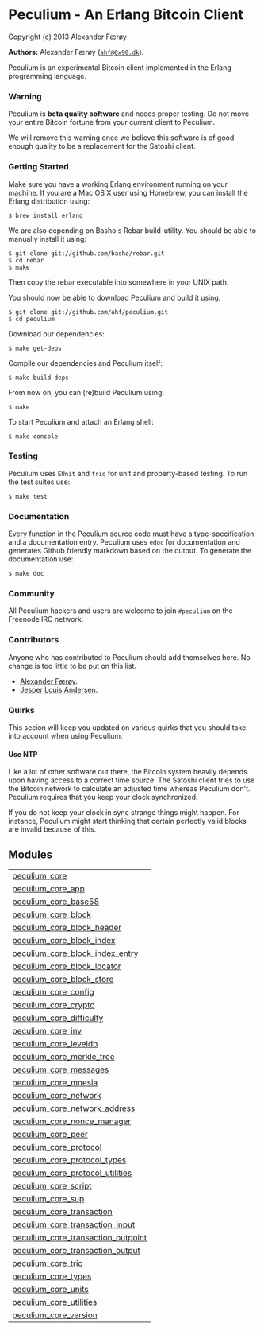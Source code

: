 

# Peculium - An Erlang Bitcoin Client #

Copyright (c) 2013 Alexander Færøy


__Authors:__ Alexander Færøy ([`ahf@0x90.dk`](mailto:ahf@0x90.dk)).

Peculium is an experimental Bitcoin client implemented in the Erlang programming language.


### <a name="Warning">Warning</a> ###

Peculium is **beta quality software** and needs proper testing. Do not move your
entire Bitcoin fortune from your current client to Peculium.

We will remove this warning once we believe this software is of good enough
quality to be a replacement for the Satoshi client.


### <a name="Getting_Started">Getting Started</a> ###

Make sure you have a working Erlang environment running on your machine. If you
are a Mac OS X user using Homebrew, you can install the Erlang distribution using:

```
$ brew install erlang
```

We are also depending on Basho's Rebar build-utility. You should be able to
manually install it using:

```
$ git clone git://github.com/basho/rebar.git
$ cd rebar
$ make
```

Then copy the rebar executable into somewhere in your UNIX path.

You should now be able to download Peculium and build it using:

```
$ git clone git://github.com/ahf/peculium.git
$ cd peculium
```

Download our dependencies:

```
$ make get-deps
```

Compile our dependencies and Peculium itself:

```
$ make build-deps
```

From now on, you can (re)build Peculium using:

```
$ make
```

To start Peculium and attach an Erlang shell:

```
$ make console
```


### <a name="Testing">Testing</a> ###

Peculium uses `EUnit` and `triq` for unit and property-based testing. To run
the test suites use:

```
$ make test
```


### <a name="Documentation">Documentation</a> ###

Every function in the Peculium source code must have a type-specification and a
documentation entry. Peculium uses `edoc` for documentation and generates
Github friendly markdown based on the output. To generate the documentation
use:

```
$ make doc
```


### <a name="Community">Community</a> ###

All Peculium hackers and users are welcome to join `#peculium` on the Freenode
IRC network.


### <a name="Contributors">Contributors</a> ###

Anyone who has contributed to Peculium should add themselves here. No change is
too little to be put on this list.

- [Alexander Færøy](https://github.com/ahf).
- [Jesper Louis Andersen](https://github.com/jlouis).


### <a name="Quirks">Quirks</a> ###

This secion will keep you updated on various quirks that you should take into
account when using Peculium.


#### <a name="Use_NTP">Use NTP</a> ####

Like a lot of other software out there, the Bitcoin system heavily depends upon
having access to a correct time source. The Satoshi client tries to use the
Bitcoin network to calculate an adjusted time whereas Peculium don't. Peculium
requires that you keep your clock synchronized.

If you do not keep your clock in sync strange things might happen. For
instance, Peculium might start thinking that certain perfectly valid blocks are
invalid because of this.


## Modules ##


<table width="100%" border="0" summary="list of modules">
<tr><td><a href="https://github.com/ahf/peculium_core/blob/master/doc/peculium_core.md" class="module">peculium_core</a></td></tr>
<tr><td><a href="https://github.com/ahf/peculium_core/blob/master/doc/peculium_core_app.md" class="module">peculium_core_app</a></td></tr>
<tr><td><a href="https://github.com/ahf/peculium_core/blob/master/doc/peculium_core_base58.md" class="module">peculium_core_base58</a></td></tr>
<tr><td><a href="https://github.com/ahf/peculium_core/blob/master/doc/peculium_core_block.md" class="module">peculium_core_block</a></td></tr>
<tr><td><a href="https://github.com/ahf/peculium_core/blob/master/doc/peculium_core_block_header.md" class="module">peculium_core_block_header</a></td></tr>
<tr><td><a href="https://github.com/ahf/peculium_core/blob/master/doc/peculium_core_block_index.md" class="module">peculium_core_block_index</a></td></tr>
<tr><td><a href="https://github.com/ahf/peculium_core/blob/master/doc/peculium_core_block_index_entry.md" class="module">peculium_core_block_index_entry</a></td></tr>
<tr><td><a href="https://github.com/ahf/peculium_core/blob/master/doc/peculium_core_block_locator.md" class="module">peculium_core_block_locator</a></td></tr>
<tr><td><a href="https://github.com/ahf/peculium_core/blob/master/doc/peculium_core_block_store.md" class="module">peculium_core_block_store</a></td></tr>
<tr><td><a href="https://github.com/ahf/peculium_core/blob/master/doc/peculium_core_config.md" class="module">peculium_core_config</a></td></tr>
<tr><td><a href="https://github.com/ahf/peculium_core/blob/master/doc/peculium_core_crypto.md" class="module">peculium_core_crypto</a></td></tr>
<tr><td><a href="https://github.com/ahf/peculium_core/blob/master/doc/peculium_core_difficulty.md" class="module">peculium_core_difficulty</a></td></tr>
<tr><td><a href="https://github.com/ahf/peculium_core/blob/master/doc/peculium_core_inv.md" class="module">peculium_core_inv</a></td></tr>
<tr><td><a href="https://github.com/ahf/peculium_core/blob/master/doc/peculium_core_leveldb.md" class="module">peculium_core_leveldb</a></td></tr>
<tr><td><a href="https://github.com/ahf/peculium_core/blob/master/doc/peculium_core_merkle_tree.md" class="module">peculium_core_merkle_tree</a></td></tr>
<tr><td><a href="https://github.com/ahf/peculium_core/blob/master/doc/peculium_core_messages.md" class="module">peculium_core_messages</a></td></tr>
<tr><td><a href="https://github.com/ahf/peculium_core/blob/master/doc/peculium_core_mnesia.md" class="module">peculium_core_mnesia</a></td></tr>
<tr><td><a href="https://github.com/ahf/peculium_core/blob/master/doc/peculium_core_network.md" class="module">peculium_core_network</a></td></tr>
<tr><td><a href="https://github.com/ahf/peculium_core/blob/master/doc/peculium_core_network_address.md" class="module">peculium_core_network_address</a></td></tr>
<tr><td><a href="https://github.com/ahf/peculium_core/blob/master/doc/peculium_core_nonce_manager.md" class="module">peculium_core_nonce_manager</a></td></tr>
<tr><td><a href="https://github.com/ahf/peculium_core/blob/master/doc/peculium_core_peer.md" class="module">peculium_core_peer</a></td></tr>
<tr><td><a href="https://github.com/ahf/peculium_core/blob/master/doc/peculium_core_protocol.md" class="module">peculium_core_protocol</a></td></tr>
<tr><td><a href="https://github.com/ahf/peculium_core/blob/master/doc/peculium_core_protocol_types.md" class="module">peculium_core_protocol_types</a></td></tr>
<tr><td><a href="https://github.com/ahf/peculium_core/blob/master/doc/peculium_core_protocol_utilities.md" class="module">peculium_core_protocol_utilities</a></td></tr>
<tr><td><a href="https://github.com/ahf/peculium_core/blob/master/doc/peculium_core_script.md" class="module">peculium_core_script</a></td></tr>
<tr><td><a href="https://github.com/ahf/peculium_core/blob/master/doc/peculium_core_sup.md" class="module">peculium_core_sup</a></td></tr>
<tr><td><a href="https://github.com/ahf/peculium_core/blob/master/doc/peculium_core_transaction.md" class="module">peculium_core_transaction</a></td></tr>
<tr><td><a href="https://github.com/ahf/peculium_core/blob/master/doc/peculium_core_transaction_input.md" class="module">peculium_core_transaction_input</a></td></tr>
<tr><td><a href="https://github.com/ahf/peculium_core/blob/master/doc/peculium_core_transaction_outpoint.md" class="module">peculium_core_transaction_outpoint</a></td></tr>
<tr><td><a href="https://github.com/ahf/peculium_core/blob/master/doc/peculium_core_transaction_output.md" class="module">peculium_core_transaction_output</a></td></tr>
<tr><td><a href="https://github.com/ahf/peculium_core/blob/master/doc/peculium_core_triq.md" class="module">peculium_core_triq</a></td></tr>
<tr><td><a href="https://github.com/ahf/peculium_core/blob/master/doc/peculium_core_types.md" class="module">peculium_core_types</a></td></tr>
<tr><td><a href="https://github.com/ahf/peculium_core/blob/master/doc/peculium_core_units.md" class="module">peculium_core_units</a></td></tr>
<tr><td><a href="https://github.com/ahf/peculium_core/blob/master/doc/peculium_core_utilities.md" class="module">peculium_core_utilities</a></td></tr>
<tr><td><a href="https://github.com/ahf/peculium_core/blob/master/doc/peculium_core_version.md" class="module">peculium_core_version</a></td></tr></table>

